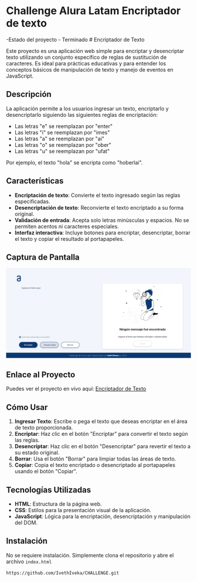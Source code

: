 <h1>Challenge Alura Latam Encriptador de texto</h1>
-Estado del proyecto - Terminado
# Encriptador de Texto

Este proyecto es una aplicación web simple para encriptar y desencriptar texto utilizando un conjunto específico de reglas de sustitución de caracteres. Es ideal para prácticas educativas y para entender los conceptos básicos de manipulación de texto y manejo de eventos en JavaScript.

## Descripción

La aplicación permite a los usuarios ingresar un texto, encriptarlo y desencriptarlo siguiendo las siguientes reglas de encriptación:

- Las letras "e" se reemplazan por "enter"
- Las letras "i" se reemplazan por "imes"
- Las letras "a" se reemplazan por "ai"
- Las letras "o" se reemplazan por "ober"
- Las letras "u" se reemplazan por "ufat"

Por ejemplo, el texto "hola" se encripta como "hoberlai".

## Características

- **Encriptación de texto**: Convierte el texto ingresado según las reglas especificadas.
- **Desencriptación de texto**: Reconvierte el texto encriptado a su forma original.
- **Validación de entrada**: Acepta solo letras minúsculas y espacios. No se permiten acentos ni caracteres especiales.
- **Interfaz interactiva**: Incluye botones para encriptar, desencriptar, borrar el texto y copiar el resultado al portapapeles.

## Captura de Pantalla

![Descripción de la imagen](assets/Captura%20de%20pantalla%20CHALLENGE.jpg)

## Enlace al Proyecto

Puedes ver el proyecto en vivo aquí: [Encriptador de Texto](https://ivethiveka.github.io/CHALLENGE/)


## Cómo Usar

1. **Ingresar Texto**: Escribe o pega el texto que deseas encriptar en el área de texto proporcionada.
2. **Encriptar**: Haz clic en el botón "Encriptar" para convertir el texto según las reglas.
3. **Desencriptar**: Haz clic en el botón "Desencriptar" para revertir el texto a su estado original.
4. **Borrar**: Usa el botón "Borrar" para limpiar todas las áreas de texto.
5. **Copiar**: Copia el texto encriptado o desencriptado al portapapeles usando el botón "Copiar".

## Tecnologías Utilizadas

- **HTML**: Estructura de la página web.
- **CSS**: Estilos para la presentación visual de la aplicación.
- **JavaScript**: Lógica para la encriptación, desencriptación y manipulación del DOM.

## Instalación

No se requiere instalación. Simplemente clona el repositorio y abre el archivo `index.html`
```bash
https://github.com/IvethIveka/CHALLENGE.git



